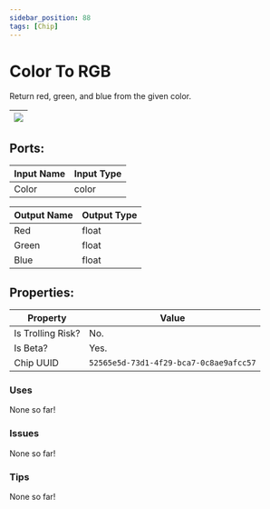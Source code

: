 ```yaml
---
sidebar_position: 88
tags: [Chip]
---
```


# Color To RGB


Return red, green, and blue from the given color.

| ![](https://images-ext-2.discordapp.net/external/MPmIaQzlEPmgGWlgi-WxBBXt0Bjv_zWPkg1y1f_sy3s/https/www.recroomcircuits.com/image/circuit/absolute-value?width=206&height=108) |
|-----|

## Ports:

| Input Name | Input Type |
|-----------|-----------|
| Color | color |

| Output Name | Output Type |
|-----------|-----------|
| Red | float |
| Green | float |
| Blue | float |

## Properties:

| Property  | Value |
|-------------------|-----------|
| Is Trolling Risk? | No. |
| Is Beta? | Yes. |
| Chip UUID | `52565e5d-73d1-4f29-bca7-0c8ae9afcc57` |

### Uses
None so far!

### Issues
None so far!

### Tips
None so far!
